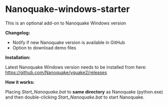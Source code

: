 # Nanoquake-windows-starter

This is an optional add-on to Nanoquake Windows version

__Changelog:__

- Notify if new Nanoquake version is available in GitHub
- Option to download demo files

__Installation:__

Latest Nanoquake Windows version needs to be installed from here: https://github.com/Nanoquake/yquake2/releases

__How it works:__

Placing _Start_Nanoquake.bat_ to __same directory__ as Nanoquake (python.exe) and then double-clicking _Start_Nanoquake.bat_ to start Nanoquake.

